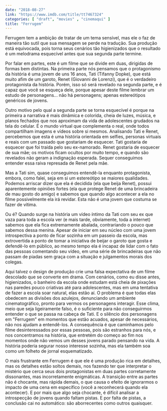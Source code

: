 ```yaml
---
date: "2018-08-27"
link: "https://www.imdb.com/title/tt7467324"
categories: [ "draft", "movies" , "cinemaqui" ]
title: "Ferrugem"
---
```

Ferrugem tem a ambição de tratar de um tema sensível, mas ele o faz de maneira tão sutil que sua mensagem se perde na tradução. Sua produção está equivocada, pois torna seus cenários tão higienizados que o resultado é um melodrama esquecível antes que sua segunda parte termine.

Por falar em partes, este é um filme que se divide em duas, dirigidas de formas bem distintas. Na primeira parte nós pensamos que o protagonismo da história é uma jovem de uns 16 anos, Tati (Tifanny Dopke), que está muito afim de um garoto, Renet (Giovanni de Lorenzi), que é o verdadeiro protagonista da história. Porém, isso só será revelado na segunda parte, e é capaz que você se esqueça dele, porque apesar deste filme lembrar um estudo de personagens... não há personagens; apenas estereótipos genéricos de jovens.

Outro motivo pelo qual a segunda parte se torna esquecível é porque na primeira a narrativa é mais dinâmica e colorida, cheia de luzes, música, e planos fechados que nos aproximam da vida de adolescentes grudados na tela do celular. É o mundo virtual que complementa o real, onde todos compartilham imagens e vídeos sobre si mesmos. Analisando Tati e Renet, percebemos que esta é uma história orientada em selfies, personas virtuais e reais com um passado que gostariam de esquecer. Tati gostaria de esquecer que foi traída pelo seu ex-namorado. Renet gostaria de esquecer de sua mãe; os motivos ficam ocultos por muito tempo, e quando são revelados não geram a indignação esperada. Sequer conseguimos entender essa raiva represada de Renet pela mãe.

Mas a Tati sim, quase conseguimos entendê-la enquanto protagonista, embora, como falei, seja em si um estereótipo se maiores qualidades. Podemos arriscar dizer que ela é decidida (ela que beija Renet), possui aparentemente opiniões fortes (ela que protege Renet de uma brincadeira de mau gosto do amigo) e sabemos que quando algo acontecer a ela no filme possivelmente ela irá revidar. Esta não é uma jovem que costuma se fazer de vítima.

Ou é? Quando surge na história um vídeo íntimo da Tati com seu ex que vaza para toda a escola ver (e mais tarde, obviamente, toda a internet) sabemos que ela fica extremamente abalada, contrariando o pouco que sabemos dessa menina. Apesar de iniciar em seu núcleo com uma jovem introspectiva a ponto de ficar sozinha em um passeio da escola, mas extrovertida a ponto de tomar a iniciativa de beijar o garoto que gosta e defendê-lo em público, ao mesmo tempo ela é incapaz de lidar com o fato das pessoas comentando seu vídeo, em uma série de brincadeiras que não passam de piadas sem graça com a situação e julgamentos morais dos colegas.

Aqui talvez o design de produção crie uma falsa expectativa de um filme descolado que se converte em drama. Com cenários, como eu disse antes, higienizados, o banheiro da escola onde estudam está cheia de pixações nas paredes pouco criativas até para adolescentes, mas em uma tentativa de fazer a escola soar natural, elas estão aí. O problema é que todas elas obedecem as divisões dos azulejos, denunciando um ambiente cinematográfico, pronto para vermos os personagens interagir. Esse clima, meio que seja ligeiramente falso, é o suficiente para não conseguirmos entender o que se passa na cabeça de Tati. E o silêncio dos personagens em "Ferrugem" em momentos que estão acuados, apesar de necessários, não nos ajudam a entendê-los. A consequência é que caminhamos pelo filme desinteressados por essas pessoas, pois são estranhos para nós, e nos concentramos na história, que entretém do começo ao fim nos momentos onde não vemos um desses jovens parado pensando na vida. A história poderia segurar nosso interesse sozinha, mas ela também soa como um folheto de jornal esquematizado.

O mais frustrante em Ferrugem é que ele é uma produção rica em detalhes, mas os detalhes estão soltos demais, nos fazendo ter que interpretar o mistério que cerca seus dois protagonistas em duas partes corretamente dissonantes, mas incorretamente enigmáticas. A transição entre as partes não é chocante, mas rápida demais, o que causa o efeito de ignorarmos o impacto de uma cena em específico (você a reconhecerá quando ela acontecer). E por mais que algo seja chocante, é difícil analisar a introspecção de jovens quando faltam pistas. E por falta de pistas, a conclusão cai no automático: são aborrecentes como outros quaisquer.
